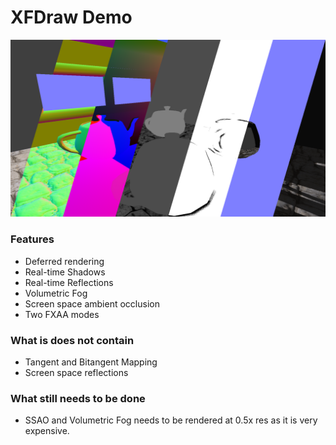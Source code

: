 # XFDraw Demo

![](https://github.com/theproadam/XFDraw/blob/main/Screenshots/deferred.png)

### Features
- Deferred rendering
- Real-time Shadows
- Real-time Reflections
- Volumetric Fog
- Screen space ambient occlusion
- Two FXAA modes

### What is does not contain
- Tangent and Bitangent Mapping
- Screen space reflections

### What still needs to be done
- SSAO and Volumetric Fog needs to be rendered at 0.5x res as it is very expensive.
